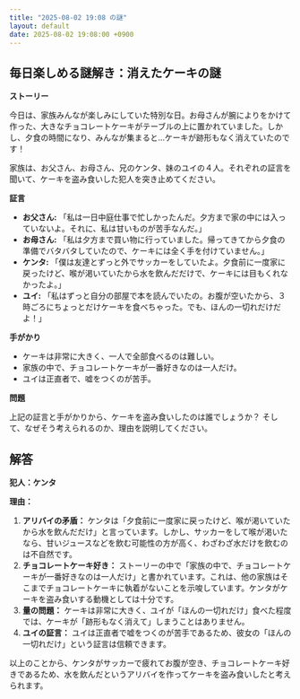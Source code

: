 ```yaml
---
title: "2025-08-02 19:08 の謎"
layout: default
date: 2025-08-02 19:08:00 +0900
---
```

## 毎日楽しめる謎解き：消えたケーキの謎

**ストーリー**

今日は、家族みんなが楽しみにしていた特別な日。お母さんが腕によりをかけて作った、大きなチョコレートケーキがテーブルの上に置かれていました。しかし、夕食の時間になり、みんなが集まると…ケーキが跡形もなく消えていたのです！

家族は、お父さん、お母さん、兄のケンタ、妹のユイの４人。それぞれの証言を聞いて、ケーキを盗み食いした犯人を突き止めてください。

**証言**

*   **お父さん:** 「私は一日中庭仕事で忙しかったんだ。夕方まで家の中には入っていないよ。それに、私は甘いものが苦手なんだ。」
*   **お母さん:** 「私は夕方まで買い物に行っていました。帰ってきてから夕食の準備でバタバタしていたので、ケーキには全く手を付けていません。」
*   **ケンタ:** 「僕は友達とずっと外でサッカーをしていたよ。夕食前に一度家に戻ったけど、喉が渇いていたから水を飲んだだけで、ケーキには目もくれなかったよ。」
*   **ユイ:** 「私はずっと自分の部屋で本を読んでいたの。お腹が空いたから、３時ごろにちょっとだけケーキを食べちゃった。でも、ほんの一切れだけだよ！」

**手がかり**

*   ケーキは非常に大きく、一人で全部食べるのは難しい。
*   家族の中で、チョコレートケーキが一番好きなのは一人だけ。
*   ユイは正直者で、嘘をつくのが苦手。

**問題**

上記の証言と手がかりから、ケーキを盗み食いしたのは誰でしょうか？ そして、なぜそう考えられるのか、理由を説明してください。

## 解答

**犯人：ケンタ**

**理由：**

1.  **アリバイの矛盾：** ケンタは「夕食前に一度家に戻ったけど、喉が渇いていたから水を飲んだだけ」と言っています。しかし、サッカーをして喉が渇いたなら、甘いジュースなどを飲む可能性の方が高く、わざわざ水だけを飲むのは不自然です。
2.  **チョコレートケーキ好き：** ストーリーの中で「家族の中で、チョコレートケーキが一番好きなのは一人だけ」と書かれています。これは、他の家族はそこまでチョコレートケーキに執着がないことを示唆しています。ケンタがケーキを盗み食いする動機としては十分です。
3.  **量の問題：** ケーキは非常に大きく、ユイが「ほんの一切れだけ」食べた程度では、ケーキが「跡形もなく消えて」しまうことはありません。
4.  **ユイの証言：** ユイは正直者で嘘をつくのが苦手であるため、彼女の「ほんの一切れだけ」という証言は信頼できます。

以上のことから、ケンタがサッカーで疲れてお腹が空き、チョコレートケーキ好きであるため、水を飲んだというアリバイを作ってケーキを盗み食いしたと考えられます。
